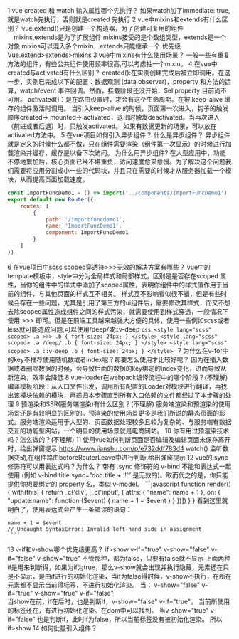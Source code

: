 1 vue created 和 watch 输入属性哪个先执行？
  如果watch加了immediate: true, 就是watch先执行，否则就是created 先执行
2 vue中mixins和extends有什么区别？
  vue.extend()只是创建一个构造器，为了创建可复用的组件
　mixins,extends是为了扩展组件
  mixins接受的是个数组类型，extends是一个对象
  mixins可以混入多个mixin，extends只能继承一个
  优先级Vue.extend>extends>mixins
3 vue中mixins有什么使用场景？
  一般一些有重复方法的组件，有些公共组件使用频率很高,可以考虑抽一个mixin。
4 在vue中created与activated有什么区别？
  created():在实例创建完成后被立即调用。在这一步，实例已完成以下的配置：数据观测 (data observer)，property 和方法的运算，watch/event 事件回调。然而，挂载阶段还没开始，$el property 目前尚不可用。
  activated()：是在路由设置<keep-alive></keep-alive>时，才会有这个生命周期。在被 keep-alive 缓存的组件激活时调用。
  当引入keep-alive 的时候，页面第一次进入，钩子的触发顺序created-> mounted-> activated，退出时触发deactivated。当再次进入（前进或者后退）时，只触发activated。
  如果有数据更新的场景，可以放在activated方法中。
5 在vue项目如何引入异步组件？
  什么是异步组件？
  异步组件就是定义的时候什么都不做，只在组件需要渲染（组件第一次显示）的时候进行加载渲染并缓存，缓存是以备下次访问。
  为什么用异步组件?
  在大型应用中，功能不停地累加后，核心页面已经不堪重负，访问速度愈来愈慢。为了解决这个问题我们需要将应用分割成小一些的代码块，并且只在需要的时候才从服务器加载一个模块，从而提高页面加载速度。
  ```javascript
  const ImportFuncDemo1 = () => import('../components/ImportFuncDemo1')
  export default new Router({
      routes: [
          {
              path: '/importfuncdemo1',
              name: 'ImportFuncDemo1',
              component: ImportFuncDemo1
          }
      ]
  })
  ```
  6 在vue项目中scss scoped穿透符>>>无效的解决方案有哪些？
    vue中的template模板中，style中分为全局样式和局部样式，区别是是否存在scoped 属性，当你的组件中的样式中添加了scoped属性，表明你组件中的样式值作用于当前的组件，与其他页面的样式互不相关。
    样式互不影响看似很不错，但是有些时候会存在一些问题，尤其是引用了第三方的ui组件后，需要修改其样式，而又不想去除scoped属性造成组件之间的样式污染，就需要使用到样式穿透，一般情况下使用 >>> 即可。但是在前端工具越来越强大方便的具体，使用一些例如scss或者less就可能造成问题,可以使用/deep/或::v-deep
    ```css
      <style lang="scss" scoped>
        .a >>> .b {
          font-size: 24px;
        }
      </style>
      <style lang="scss" scoped>
        .a /deep/ .b {
          font-size: 24px;
        }
      </style>
      <style lang="scss" scoped>
        .a ::v-deep .b {
          font-size: 24px;
        }
      </style>
    ```
  7 为什么在v-for中的key不推荐使用随机数或者index呢？那要怎么使用才比较好呢？
    因为在插入数据或者删除数据的时候，会导致后面的数据的key绑定的index变化，进而导致从新渲染，效率会降低
  8 vue-loader在webpack编译流程中的哪个阶段？(不理解)
    编译模板阶段：从入口文件出发，调用所有配置的Loader对模块进行翻译，再找出该模块依赖的模块，再递归本步骤直到所有入口依赖的文件都经过了本步骤的处理
  9 预渲染和SSR(服务端渲染)有什么区别？(不理解)
    服务端渲染和预渲染的使用场景还是有较明显的区别的。预渲染的使用场景更多是我们所说的静态页面的形式。服务端渲染适用于大型的、页面数据处理较多且较为复杂的、与服务端有数据交互的功能型网站，一个明显的使用场景就是电商网站。
  10 你有用过预渲染技术吗？怎么做的？(不理解)
  11 使用vue如何判断页面是否编辑及编辑页面未保存离开时，给出弹窗提示
    https://www.jianshu.com/p/e732ddf783d4
    watch() 监听数据变动,在组件路由beforeRouterLeave中进行判断,给出弹窗提示
  12 vue的.sync修饰符可以用表达式吗？为什么？
    带有 .sync 修饰符的 v-bind 不能和表达式一起使用 (例如 v-bind:title.sync=”doc.title + ‘!’” 是无效的)。取而代之的是，你只能提供你想要绑定的 property 名，类似 v-model。
    ```javascript
    function render() {
      with(this) {
        return _c('div', [_c('input', {
          attrs: {
            "name": name + 1
          },
          on: {
            "update:name": function ($event) {
              name + 1 = $event
            }
          }
        })])
      }
    }
    看到这里就明白了，使用表达式会产生一条错误的语句：

    name + 1 = $event
    // Uncaught SyntaxError: Invalid left-hand side in assignment
     ```
13 v-if和v-show哪个优先级更高？
  if>show
  v-if="true"   v-show="false"
  v-if="false"   v-show="true"
  不管那种，都为false，只要有false就不显示
  上面两种if是用来判断得，如果为if为true，那么v-show就会出现并执行隐藏，元素还在只是不显示，是由if进行的初始化渲染，当if为false得时候，v-show不执行，在所在元素都不显示当前得标签，不进行初始化渲染。
  当：
  v-show="false" v-if="true"
  v-show="true" v-if="false"  
  当show在前，if在后时，也是判断if，v-show="false" v-if="true"， 当前所使用的标签还在，有进行初始化渲染。在dom中可以找到。
  当v-show="true" v-if="false" 也是判断if，此时if为false，所以当前标签没有被初始化渲染。
  所以if>show
14 如何批量引入组件？
